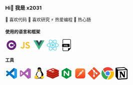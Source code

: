 ### Hi👋 我是 x2031

 🔭 喜欢代码
 🌱 喜欢研究
 ⚡ 热爱编程
 💬 热心肠

**使用的语言和框架**

<code><img height="40" src="icon/ln1.png" alt="C#" title="C#"></code>
<code><img height="40" src="icon/ln2.png" alt=".Net" title=".Ner"></code>
<code><img height="40" src="icon/ln3.png" alt="Js" title="Js"></code>
<code><img height="40" src="icon/ln4.png" alt="Vue" title="Vue"></code>
<code><img height="40" src="icon/ln5.png" alt="React" title="React"></code>

**工具**

<code><img height="40" src="icon/tool1.png" alt="VSCode" title="VSCode"></code>
<code><img height="40" src="icon/tool2.png" alt="VS2022" title="VS2022"></code>
<code><img height="40" src="icon/tool3.png" alt="Linux" title="Linux"></code>
<code><img height="40" src="icon/tool4.png" alt="Redis" title="Redis"></code>
<code><img height="40" src="icon/tool5.png" alt="Nginx" title="Nginx"></code>
<code><img height="40" src="icon/tool6.png" alt="Postman" title="Postman"></code>
<code><img height="40" src="icon/tool7.png" alt="Git" title="Git"></code>
<code><img height="40" src="icon/tool8.png" alt="Chrome" title="Chrome"></code>
<code><img height="40" src="icon/tool9.png" alt="Notion" title="Notion"></code>

